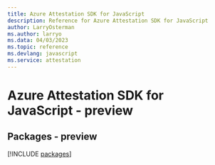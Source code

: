 ```yaml
---
title: Azure Attestation SDK for JavaScript
description: Reference for Azure Attestation SDK for JavaScript
author: LarryOsterman
ms.author: larryo
ms.data: 04/03/2023
ms.topic: reference
ms.devlang: javascript
ms.service: attestation
---
```

# Azure Attestation SDK for JavaScript - preview
## Packages - preview
[!INCLUDE [packages](attestation-index.md)]
